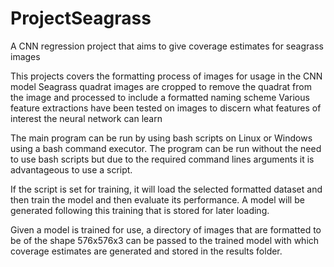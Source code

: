 # ProjectSeagrass
A CNN regression project that aims to give coverage estimates for seagrass images

This projects covers the formatting process of images for usage in the CNN model
Seagrass quadrat images are cropped to remove the quadrat from the image and processed to include a formatted naming scheme
Various feature extractions have been tested on images to discern what features of interest the neural network can learn

The main program can be run by using bash scripts on Linux or Windows using a bash command executor. The program can be run
without the need to use bash scripts but due to the required command lines arguments it is advantageous to use a script.

If the script is set for training, it will load the selected formatted dataset and then train the model and then evaluate 
its performance. A model will be generated following this training that is stored for later loading.

Given a model is trained for use, a directory of images that are formatted to be of the shape 576x576x3 can be passed to the
trained model with which coverage estimates are generated and stored in the results folder. 
